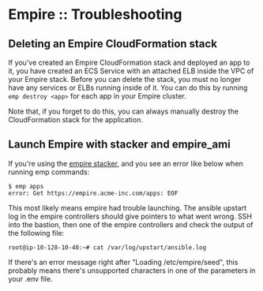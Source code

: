# Empire :: Troubleshooting

## Deleting an Empire CloudFormation stack

If you've created an Empire CloudFormation stack and deployed an app to it, you have created an ECS Service with an attached ELB inside the VPC of your Empire stack. Before you can delete the stack, you must no longer have any services or ELBs running inside of it. You can do this by running `emp destroy <app>` for each app in your Empire cluster.

Note that, if you forget to do this, you can always manually destroy the CloudFormation stack for the application.

## Launch Empire with stacker and empire_ami

If you're using the [empire stacker](https://github.com/remind101/stacker/tree/master/conf/empire), and you see an error like below when running emp commands:
```
$ emp apps
error: Get https://empire.acme-inc.com/apps: EOF
```

This most likely means empire had trouble launching.
The ansible upstart log in the empire controllers should give pointers to what went wrong.
SSH into the bastion, then one of the empire controllers and check the output of the following file:
```
root@ip-10-128-10-40:~# cat /var/log/upstart/ansible.log
```
If there's an error message right after "Loading /etc/empire/seed", this probably means there's unsupported characters in one of the parameters in your .env file.
